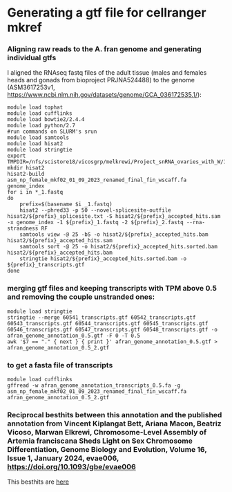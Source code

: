# Generating a gtf file for cellranger mkref


### Aligning raw reads to the A. fran genome and generating individual gtfs
I aligned the RNAseq fastq files of the adult tissue (males and females heads and gonads from bioproject PRJNA524488) to the genome (ASM3617253v1, https://www.ncbi.nlm.nih.gov/datasets/genome/GCA_036172535.1/):
```
module load tophat
module load cufflinks
module load bowtie2/2.4.4
module load python/2.7
#run commands on SLURM's srun
module load samtools
module load hisat2
module load stringtie
export TMPDIR=/nfs/scistore18/vicosgrp/melkrewi/Project_snRNA_ovaries_with_W/1.stringtie/
mkdir hisat2
hisat2-build asm_np_female_mkf02_01_09_2023_renamed_final_fin_wscaff.fa genome_index
for i in *_1.fastq
do
    prefix=$(basename $i _1.fastq)
    hisat2 --phred33 -p 50 --novel-splicesite-outfile hisat2/${prefix}_splicesite.txt -S hisat2/${prefix}_accepted_hits.sam -x genome_index -1 ${prefix}_1.fastq -2 ${prefix}_2.fastq --rna-strandness RF
    samtools view -@ 25 -bS -o hisat2/${prefix}_accepted_hits.bam hisat2/${prefix}_accepted_hits.sam
    samtools sort -@ 25 -o hisat2/${prefix}_accepted_hits.sorted.bam hisat2/${prefix}_accepted_hits.bam
    stringtie hisat2/${prefix}_accepted_hits.sorted.bam -o ${prefix}_transcripts.gtf
done
```
### merging gtf files and keeping transcripts with TPM above 0.5 and removing the couple unstranded ones:
```
module load stringtie
stringtie --merge 60541_transcripts.gtf 60542_transcripts.gtf 60543_transcripts.gtf 60544_transcripts.gtf 60545_transcripts.gtf 60546_transcripts.gtf 60547_transcripts.gtf 60548_transcripts.gtf -o afran_genome_annotation_0.5.gtf -F 0 -T 0.5
awk '$7 == "." { next } { print }' afran_genome_annotation_0.5.gtf > afran_genome_annotation_0.5_2.gtf
```
### to get a fasta file of transcripts
```
module load cufflinks
gffread -w afran_genome_annotation_transcripts_0.5.fa -g asm_np_female_mkf02_01_09_2023_renamed_final_fin_wscaff.fa afran_genome_annotation_0.5_2.gtf
```
### Reciprocal besthits between this annotation and the published annotation from Vincent Kiplangat Bett, Ariana Macon, Beatriz Vicoso, Marwan Elkrewi, Chromosome-Level Assembly of Artemia franciscana Sheds Light on Sex Chromosome Differentiation, Genome Biology and Evolution, Volume 16, Issue 1, January 2024, evae006, https://doi.org/10.1093/gbe/evae006
This besthits are [here](https://github.com/Melkrewi/Artemia-snRNAseq-Project/blob/main/annotation/Current_vs_annotation.txt) 
